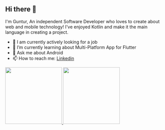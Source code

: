 ## Hi there 👋


I'm Guntur, An independent Software Developer who loves to create about web and mobile technology! I've enjoyed Kotlin and make it the main language in creating a project.


- 🔭 I am currently actively looking for a job
- 🌱 I’m currently learning about Multi-Platform App for Flutter 
- 💬 Ask me about Android
- 📫 How to reach me: [Linkedin](https://www.linkedin.com/in/m-guntur-saputra-423775288/)

<p align="left">
<a href="https://github.com/Guntursap/">
  <img height="180em" src="https://github-readme-stats-eight-theta.vercel.app/api?username=Guntursap&show_icons=true&theme=algolia&include_all_commits=true&count_private=true"/>
  <img height="180em" src="https://github-readme-stats-eight-theta.vercel.app/api/top-langs/?username=Guntursap&layout=compact&langs_count=8&theme=algolia"/>
</a>
</p>
